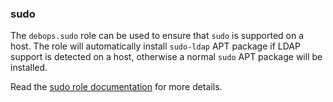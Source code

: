 ### sudo

The `debops.sudo` role can be used to ensure that `sudo` is supported on
a host. The role will automatically install `sudo-ldap` APT package if
LDAP support is detected on a host, otherwise a normal `sudo` APT
package will be installed.

Read the [sudo role documentation](https://docs.debops.org/en/HEAD/ansible/roles/sudo/) for more details.
